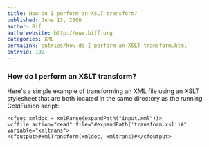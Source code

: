 ```yaml
---
title: How do I perform an XSLT transform?
published: June 13, 2006
author: Bif
authorwebsite: http://www.biff.org
categories: XML
permalink: entries/How-do-I-perform-an-XSLT-transform.html
entryid: 102
---
```


<h3>How do I perform an XSLT transform?</h3>

<p>
Here's a simple example of transforming an XML file using an XSLT stylesheet that are both located in the same directory as the running ColdFusion script:
</p>

<pre><code class="language-markup">&lt;cfset xmldoc = xmlParse(expandPath(&quot;input.xml&quot;))&gt;
&lt;cffile action=&quot;read&quot; file=&quot;#expandPath('transform.xsl')#&quot; variable=&quot;xmltrans&quot;&gt;
&lt;cfoutput&gt;#xmlTransform(xmldoc, xmltrans)#&lt;/cfoutput&gt;
</code></pre>



